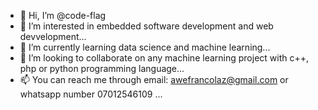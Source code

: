 - 👋 Hi, I’m @code-flag
- 👀 I’m interested in embedded software development and web devvelopment...
- 🌱 I’m currently learning data science and machine learning...
- 💞️ I’m looking to collaborate on any machine learning project with c++, php or python programming language...
- 📫 You can reach me through email: awefrancolaz@gmail.com or whatsapp number 07012546109 ...

<!---
code-flag/code-flag is a ✨ special ✨ repository because its `README.md` (this file) appears on your GitHub profile.
You can click the Preview link to take a look at your changes.
--->
